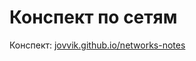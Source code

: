 # Конспект по сетям

Конспект: [jovvik.github.io/networks-notes](https://jovvik.github.io/networks-notes)
